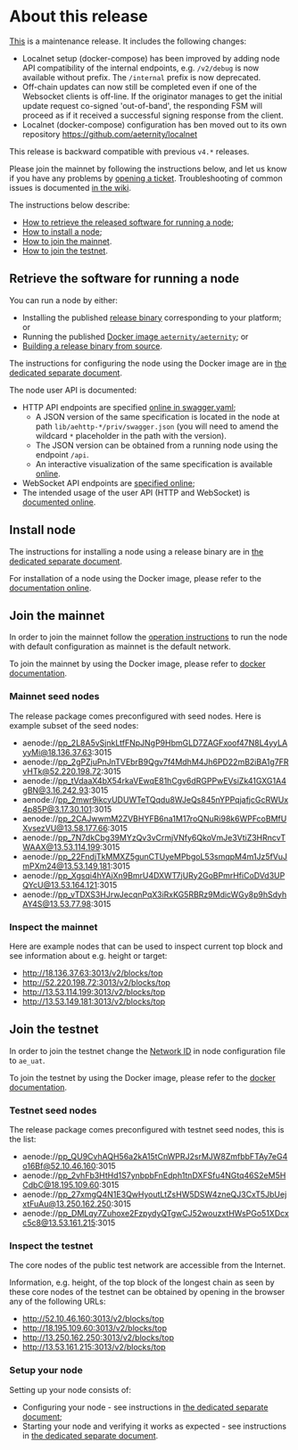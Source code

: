 # About this release

[This][this-release] is a maintenance release.
It includes the following changes:
* Localnet setup (docker-compose) has been improved by adding node API compatibility of the internal endpoints,
  e.g. `/v2/debug` is now available without prefix. The `/internal` prefix is now deprecated.
* Off-chain updates can now still be completed even if one of the Websocket clients is off-line.
  If the originator manages to get the initial update request co-signed 'out-of-band', the
  responding FSM will proceed as if it received a successful signing response from the client.
* Localnet (docker-compose) configuration has ben moved out to its own repository https://github.com/aeternity/localnet

[this-release]: https://github.com/aeternity/aeternity/releases/tag/v4.2.0

This release is backward compatible with previous `v4.*` releases.

Please join the mainnet by following the instructions below, and let us know if you have any problems by [opening a ticket](https://github.com/aeternity/aeternity/issues).
Troubleshooting of common issues is documented [in the wiki](https://github.com/aeternity/aeternity/wiki/Troubleshooting).

The instructions below describe:
* [How to retrieve the released software for running a node](#retrieve-the-software-for-running-a-node);
* [How to install a node](#install-node);
* [How to join the mainnet](#join-the-mainnet).
* [How to join the testnet](#join-the-testnet).

## Retrieve the software for running a node

You can run a node by either:
* Installing the published [release binary][this-release] corresponding to your platform; or
* Running the published [Docker image `aeternity/aeternity`][docker]; or
* [Building a release binary from source][build].

[docker]: https://github.com/aeternity/aeternity/blob/v4.2.0/docs/docker.md
[build]: https://github.com/aeternity/aeternity/blob/v4.2.0/docs/build.md

The instructions for configuring the node using the Docker image are in [the dedicated separate document][docker].

The node user API is documented:
* HTTP API endpoints are specified [online in swagger.yaml][swagger-yaml];
  * A JSON version of the same specification is located in the node at path `lib/aehttp-*/priv/swagger.json` (you will need to amend the wildcard `*` placeholder in the path with the version).
  * The JSON version can be obtained from a running node using the endpoint `/api`.
  * An interactive visualization of the same specification is available [online][swagger-ui].
* WebSocket API endpoints are [specified online][api-doc];
* The intended usage of the user API (HTTP and WebSocket) is [documented online][api-doc].

[swagger-yaml]: https://github.com/aeternity/aeternity/blob/v4.2.0/config/swagger.yaml
[swagger-ui]: https://aeternity.github.io/api-docs/?config=https://raw.githubusercontent.com/aeternity/aeternity/v4.2.0/apps/aehttp/priv/swagger.json
[api-doc]: https://github.com/aeternity/protocol/blob/aeternity-node-v4.2.0/node/api/README.md

## Install node

The instructions for installing a node using a release binary are in [the dedicated separate document](../../docs/installation.md).

For installation of a node using the Docker image, please refer to the [documentation online][docker].

## Join the mainnet

In order to join the mainnet follow the [operation instructions](../../docs/operation.md) to run the node with default configuration as mainnet is the default network.

To join the mainnet by using the Docker image, please refer to [docker documentation][docker].

### Mainnet seed nodes

The release package comes preconfigured with seed nodes. Here is example subset of the seed nodes:

* aenode://pp_2L8A5vSjnkLtfFNpJNgP9HbmGLD7ZAGFxoof47N8L4yyLAyyMi@18.136.37.63:3015
* aenode://pp_2gPZjuPnJnTVEbrB9Qgv7f4MdhM4Jh6PD22mB2iBA1g7FRvHTk@52.220.198.72:3015
* aenode://pp_tVdaaX4bX54rkaVEwqE81hCgv6dRGPPwEVsiZk41GXG1A4gBN@3.16.242.93:3015
* aenode://pp_2mwr9ikcyUDUWTeTQqdu8WJeQs845nYPPqjafjcGcRWUx4p85P@3.17.30.101:3015
* aenode://pp_2CAJwwmM2ZVBHYFB6na1M17roQNuRi98k6WPFcoBMfUXvsezVU@13.58.177.66:3015
* aenode://pp_7N7dkCbg39MYzQv3vCrmjVNfy6QkoVmJe3VtiZ3HRncvTWAAX@13.53.114.199:3015
* aenode://pp_22FndjTkMMXZ5gunCTUyeMPbgoL53smqpM4m1Jz5fVuJmPXm24@13.53.149.181:3015
* aenode://pp_Xgsqi4hYAjXn9BmrU4DXWT7jURy2GoBPmrHfiCoDVd3UPQYcU@13.53.164.121:3015
* aenode://pp_vTDXS3HJrwJecqnPqX3iRxKG5RBRz9MdicWGy8p9hSdyhAY4S@13.53.77.98:3015

### Inspect the mainnet

Here are example nodes that can be used to inspect current top block and see information about e.g. height or target:

* http://18.136.37.63:3013/v2/blocks/top
* http://52.220.198.72:3013/v2/blocks/top
* http://13.53.114.199:3013/v2/blocks/top
* http://13.53.149.181:3013/v2/blocks/top

## Join the testnet

In order to join the testnet change the [Network ID](../../docs/configuration.md#network-id) in node configuration file to `ae_uat`.

To join the testnet by using the Docker image, please refer to the [docker documentation][docker].

### Testnet seed nodes

The release package comes preconfigured with testnet seed nodes, this is the list:

* aenode://pp_QU9CvhAQH56a2kA15tCnWPRJ2srMJW8ZmfbbFTAy7eG4o16Bf@52.10.46.160:3015
* aenode://pp_2vhFb3HtHd1S7ynbpbFnEdph1tnDXFSfu4NGtq46S2eM5HCdbC@18.195.109.60:3015
* aenode://pp_27xmgQ4N1E3QwHyoutLtZsHW5DSW4zneQJ3CxT5JbUejxtFuAu@13.250.162.250:3015
* aenode://pp_DMLqy7Zuhoxe2FzpydyQTgwCJ52wouzxtHWsPGo51XDcxc5c8@13.53.161.215:3015

### Inspect the testnet

The core nodes of the public test network are accessible from the Internet.

Information, e.g. height, of the top block of the longest chain as seen by these core nodes of the testnet can be obtained by opening in the browser any of the following URLs:
* http://52.10.46.160:3013/v2/blocks/top
* http://18.195.109.60:3013/v2/blocks/top
* http://13.250.162.250:3013/v2/blocks/top
* http://13.53.161.215:3013/v2/blocks/top

### Setup your node

Setting up your node consists of:
* Configuring your node - see instructions in [the dedicated separate document](../../docs/configuration.md);
* Starting your node and verifying it works as expected - see instructions in [the dedicated separate document](../../docs/operation.md).
